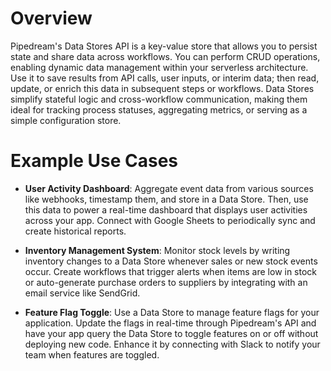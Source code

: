 # Overview

Pipedream's Data Stores API is a key-value store that allows you to persist state and share data across workflows. You can perform CRUD operations, enabling dynamic data management within your serverless architecture. Use it to save results from API calls, user inputs, or interim data; then read, update, or enrich this data in subsequent steps or workflows. Data Stores simplify stateful logic and cross-workflow communication, making them ideal for tracking process statuses, aggregating metrics, or serving as a simple configuration store.

# Example Use Cases

- **User Activity Dashboard**: Aggregate event data from various sources like webhooks, timestamp them, and store in a Data Store. Then, use this data to power a real-time dashboard that displays user activities across your app. Connect with Google Sheets to periodically sync and create historical reports.

- **Inventory Management System**: Monitor stock levels by writing inventory changes to a Data Store whenever sales or new stock events occur. Create workflows that trigger alerts when items are low in stock or auto-generate purchase orders to suppliers by integrating with an email service like SendGrid.

- **Feature Flag Toggle**: Use a Data Store to manage feature flags for your application. Update the flags in real-time through Pipedream's API and have your app query the Data Store to toggle features on or off without deploying new code. Enhance it by connecting with Slack to notify your team when features are toggled.
